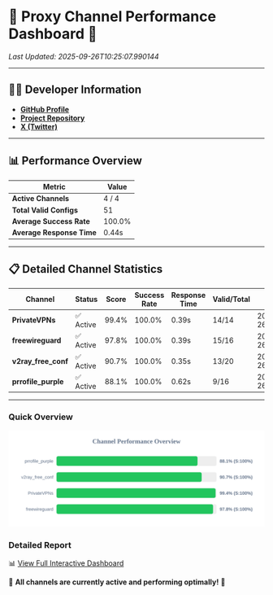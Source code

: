 # 🌟 Proxy Channel Performance Dashboard 🌟

_Last Updated: 2025-09-26T10:25:07.990144_

---

## 👩‍💻 Developer Information

- **[GitHub Profile](https://github.com/4n0nymou3)**  
- **[Project Repository](https://github.com/4n0nymou3/multi-proxy-config-fetcher)**  
- **[X (Twitter)](https://x.com/4n0nymou3)**  

---

## 📊 Performance Overview

| Metric                | Value       |
|-----------------------|-------------|
| **Active Channels**   | 4 / 4       |
| **Total Valid Configs** | 51          |
| **Average Success Rate** | 100.0%      |
| **Average Response Time** | 0.44s       |

---

## 📋 Detailed Channel Statistics

| Channel          | Status     | Score  | Success Rate | Response Time | Valid/Total | Last Success               |
|------------------|------------|--------|--------------|---------------|-------------|----------------------------|
| **PrivateVPNs**  | ✅ Active  | 99.4%  | 100.0% | 0.39s         | 14/14       | 2025-09-26T10:25:07.573097 |
| **freewireguard**  | ✅ Active  | 97.8%  | 100.0% | 0.39s         | 15/16       | 2025-09-26T10:25:07.988326 |
| **v2ray_free_conf**  | ✅ Active  | 90.7%  | 100.0% | 0.35s         | 13/20       | 2025-09-26T10:25:07.148280 |
| **prrofile_purple**  | ✅ Active  | 88.1%  | 100.0% | 0.62s         | 9/16       | 2025-09-26T10:25:06.724896 |

---

### Quick Overview
<div align="center">
  <a href="https://raw.githubusercontent.com/nullluser/NullRepo/refs/heads/main/assets/channel_stats_chart.svg">
    <img src="https://raw.githubusercontent.com/nullluser/NullRepo/refs/heads/main/assets/channel_stats_chart.svg" alt="Source Performance Statistics" width="800">
  </a>
</div>

### Detailed Report
📊 [View Full Interactive Dashboard](https://htmlpreview.github.io/?https://github.com/nullluser/NullRepo/blob/main/assets/performance_report.html)

🎉 **All channels are currently active and performing optimally!** 🎉
